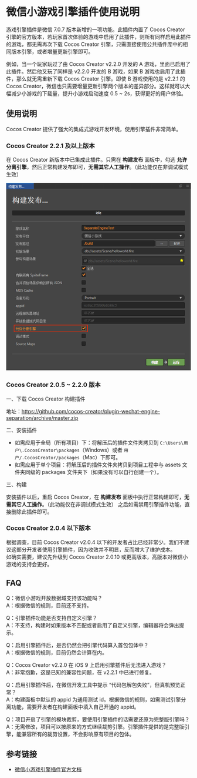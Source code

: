 # 微信小游戏引擎插件使用说明

游戏引擎插件是微信 7.0.7 版本新增的一项功能。此插件内置了 Cocos Creator 引擎的官方版本，若玩家首次体验的游戏中启用了此插件，则所有同样启用此插件的游戏，都无需再次下载 Cocos Creator 引擎，只需直接使用公共插件库中的相同版本引擎，或者增量更新引擎即可。

例如，当一个玩家玩过了由 Cocos Creator v2.2.0 开发的 A 游戏，里面已启用了此插件。然后他又玩了同样是 v2.2.0 开发的 B 游戏，如果 B 游戏也启用了此插件，那么就无需重新下载 Cocos Creator 引擎。即使 B 游戏使用的是 v2.2.1 的 Cocos Creator，微信也只需要增量更新引擎两个版本的差异部分。这样就可以大幅减少小游戏的下载量，提升小游戏启动速度 0.5 ~ 2s，获得更好的用户体验。

## 使用说明

Cocos Creator 提供了强大的集成式游戏开发环境，使用引擎插件非常简单。

### Cocos Creator 2.2.1 及以上版本

在 Cocos Creator 新版本中已集成此插件。只需在 **构建发布** 面板中，勾选 **允许分离引擎**，然后正常构建发布即可，**无需其它人工操作**。（此功能仅在非调试模式生效）

![](./publish-wechatgame/build.png)

### Cocos Creator 2.0.5 ~ 2.2.0 版本

一、下载 Cocos Creator 构建插件

地址：https://github.com/cocos-creator/plugin-wechat-engine-separation/archive/master.zip

二、安装插件

- 如需应用于全局（所有项目）下：将解压后的插件文件夹拷贝到 `C:\Users\用户\.CocosCreator\packages`（Windows）或者 `用户/.CocosCreator/packages`（Mac）下即可。
- 如需应用于单个项目：将解压后的插件文件夹拷贝到项目工程中与 assets 文件夹同级的 packages 文件夹下（如果没有可以自行创建一个）。

三、构建

安装插件以后，重启 Cocos Creator，在 **构建发布** 面板中执行正常构建即可，**无需其它人工操作**。（此功能仅在非调试模式生效）
之后如需禁用引擎插件功能，直接删除此插件即可。

### Cocos Creator 2.0.4 以下版本

根据调查，目前 Cocos Creator v2.0.4 以下的开发者占比已经非常少。我们不建议这部分开发者使用引擎插件，因为收效并不明显，反而增大了维护成本。<br />
如确实需要，建议先升级到 Cocos Creator 2.0.10 或更高版本，高版本对微信小游戏的支持会更好。

## FAQ

Q：微信小游戏开放数据域支持该功能吗？<br />
A：根据微信的规则，目前还不支持。

Q：引擎插件功能是否支持自定义引擎？<br />
A：不支持，构建时如果版本不匹配或者启用了自定义引擎，编辑器将会弹出提示。

Q：启用引擎插件后，是否仍然会把引擎代码算入首包包体中？<br />
A：根据微信的规则，目前仍然会计算在内。

Q：Cocos Creator v2.2.0 在 iOS 9 上启用引擎插件后无法进入游戏？<br />
A：非常抱歉，这是已知的兼容性问题，在 v2.2.1 中已进行修复。

Q：启用引擎插件后，在微信开发工具中提示 “代码包解包失败”，但真机预览正常？ <br />
A：构建面板中默认的 appid 为通用测试 id。根据微信的规则，如需测试引擎分离功能，需要开发者在构建面板中填入自己开通的 appid。

Q：项目开启了引擎的模块裁剪，要使用引擎插件的话需要还原为完整版引擎吗？<br />
A：无需修改，项目可以按原来的方式继续裁剪引擎。引擎插件提供的是完整版引擎，能兼容所有的裁剪设置，不会影响原有项目的包体。

## 参考链接

- [微信小游戏引擎插件官方文档](https://developers.weixin.qq.com/minigame/dev/guide/base-ability/game-engine-plugin.html)
